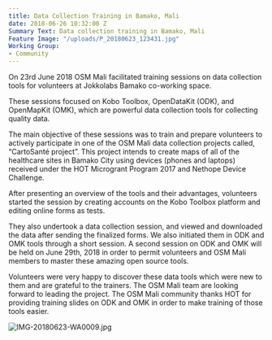 ```yaml
---
title: Data Collection Training in Bamako, Mali
date: 2018-06-26 10:32:00 Z
Summary Text: Data collection training in Bamako, Mali
Feature Image: "/uploads/P_20180623_123431.jpg"
Working Group:
- Community
---
```


On 23rd June 2018 OSM Mali facilitated training sessions on data collection tools for volunteers at Jokkolabs Bamako co-working space.

These sessions focused on Kobo Toolbox, OpenDataKit (ODK), and OpenMapKit (OMK), which are powerful data collection tools for collecting quality data.

The main objective of these sessions was to train and prepare volunteers to actively participate in one of the OSM Mali data collection projects called, “CartoSanté project”. This project intends to create maps of all of the healthcare sites in Bamako City using devices (phones and laptops) received under the HOT Microgrant Program 2017 and Nethope Device Challenge.

After presenting an overview of the tools and their advantages, volunteers started the session by creating accounts on the Kobo Toolbox platform and editing online forms as tests. 

They also undertook a data collection session, and viewed and downloaded the data after sending the finalized forms. We also initiated them in ODK and OMK tools through a short session. A second session on ODK and OMK will be held on June 29th, 2018 in order to permit volunteers and OSM Mali members to master these amazing open source tools.

Volunteers were very happy to discover these data tools which were new to them and are grateful to the trainers. The OSM Mali team are looking forward to leading the project. The OSM Mali community thanks HOT for providing training slides on ODK and OMK in order to make training of those tools easier.

![IMG-20180623-WA0009.jpg](/uploads/IMG-20180623-WA0009.jpg)